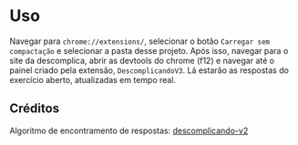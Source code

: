 # Uso
Navegar para `chrome://extensions/`, selecionar o botão `Carregar sem compactação` e selecionar a pasta desse projeto.
Após isso, navegar para o site da descomplica, abrir as devtools do chrome (f12) e navegar até o painel
criado pela extensão, `DescomplicandoV3`. Lá estarão as respostas do exercício aberto, atualizadas em tempo real.

## Créditos

Algoritmo de encontramento de respostas: [descomplicando-v2](https://github.com/Gabriel-Malenowitch/descomplicando-v2/tree/main)